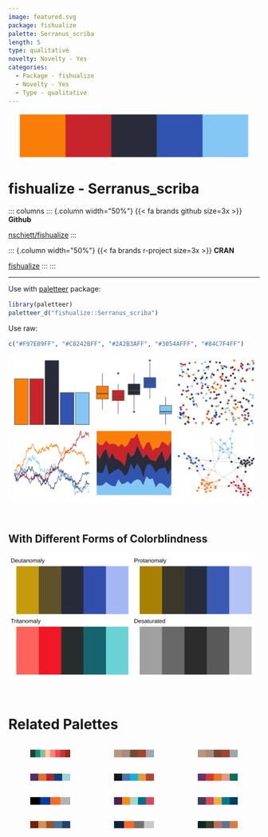 ```yaml
---
image: featured.svg
package: fishualize
palette: Serranus_scriba
length: 5
type: qualitative
novelty: Novelty - Yes
categories:
  - Package - fishualize
  - Novelty - Yes
  - Type - qualitative
---
```


![](featured.svg)

# fishualize - Serranus_scriba 

::: columns
::: {.column width="50%"}
{{< fa brands github size=3x >}}
**Github**

[nschiett/fishualize](https://github.com/nschiett/fishualize)
:::

::: {.column width="50%"}
{{< fa brands r-project size=3x >}}
**CRAN**

[fishualize](https://CRAN.R-project.org/package=fishualize)
:::
:::

<hr> 

Use with [paletteer](https://emilhvitfeldt.github.io/paletteer/) package:

```r
library(paletteer)
paletteer_d("fishualize::Serranus_scriba")
```

Use raw:

```r
c("#F97E09FF", "#C8242BFF", "#2A2B3AFF", "#3054AFFF", "#84C7F4FF")
``` 

![](examples.png) 

  <br>
  
  ## With Different Forms of Colorblindness
  
  ![](colorblind.svg) 

<br>

# Related Palettes

<div class="list" style="display: grid; grid-template-columns: auto auto auto;"> <figure class="figure">
<a href="../../awtools/a_palette/"> <img src="../../awtools/a_palette/featured.svg" style="width: 100%;" class="figure-img"></a>
</figure> <figure class="figure">
<a href="../../ButterflyColors/hamadryas_feronia/"> <img src="../../ButterflyColors/hamadryas_feronia/featured.svg" style="width: 100%;" class="figure-img"></a>
</figure> <figure class="figure">
<a href="../../ButterflyColors/hamadryas_feronia/"> <img src="../../ButterflyColors/hamadryas_feronia/featured.svg" style="width: 100%;" class="figure-img"></a>
</figure> <figure class="figure">
<a href="../../suffrager/oxon/"> <img src="../../suffrager/oxon/featured.svg" style="width: 100%;" class="figure-img"></a>
</figure> <figure class="figure">
<a href="../../fishualize/Pseudochromis_aldabraensis/"> <img src="../../fishualize/Pseudochromis_aldabraensis/featured.svg" style="width: 100%;" class="figure-img"></a>
</figure> <figure class="figure">
<a href="../../MetBrewer/Java/"> <img src="../../MetBrewer/Java/featured.svg" style="width: 100%;" class="figure-img"></a>
</figure> <figure class="figure">
<a href="../../nbapalettes/knicks_city/"> <img src="../../nbapalettes/knicks_city/featured.svg" style="width: 100%;" class="figure-img"></a>
</figure> <figure class="figure">
<a href="../../PrettyCols/Bright/"> <img src="../../PrettyCols/Bright/featured.svg" style="width: 100%;" class="figure-img"></a>
</figure> <figure class="figure">
<a href="../../PrettyCols/Lively/"> <img src="../../PrettyCols/Lively/featured.svg" style="width: 100%;" class="figure-img"></a>
</figure> <figure class="figure">
<a href="../../colRoz/m_horridus/"> <img src="../../colRoz/m_horridus/featured.svg" style="width: 100%;" class="figure-img"></a>
</figure> <figure class="figure">
<a href="../../nbapalettes/knicks_city2/"> <img src="../../nbapalettes/knicks_city2/featured.svg" style="width: 100%;" class="figure-img"></a>
</figure> <figure class="figure">
<a href="../../lisa/Masaccio/"> <img src="../../lisa/Masaccio/featured.svg" style="width: 100%;" class="figure-img"></a>
</figure> 
</div>
